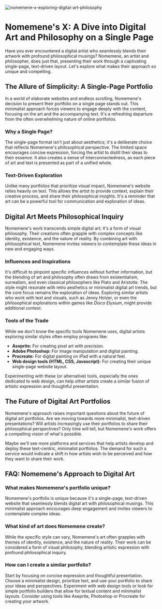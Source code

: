 ![nomemene-x-exploring-digital-art-philosophy](https://images.pexels.com/photos/5192093/pexels-photo-5192093.jpeg?auto=compress&cs=tinysrgb&fit=crop&h=627&w=1200)

# Nomemene's X: A Dive into Digital Art and Philosophy on a Single Page

Have you ever encountered a digital artist who seamlessly blends their artwork with profound philosophical musings? Nomemene, an artist and philosopher, does just that, presenting their work through a captivating single-page, text-driven layout. Let's explore what makes their approach so unique and compelling.

## The Allure of Simplicity: A Single-Page Portfolio

In a world of elaborate websites and endless scrolling, Nomemene's decision to present their portfolio on a single page stands out. This minimalist approach forces viewers to engage deeply with the content, focusing on the art and the accompanying text. It's a refreshing departure from the often overwhelming nature of online portfolios.

### Why a Single Page?

The single-page format isn't just about aesthetics; it's a deliberate choice that reflects Nomemene's philosophical perspective. The limited space encourages concise expression, forcing the artist to distill their ideas to their essence. It also creates a sense of interconnectedness, as each piece of art and text is presented as part of a unified whole.

### Text-Driven Exploration

Unlike many portfolios that prioritize visual impact, Nomemene's website relies heavily on text. This allows the artist to provide context, explain their creative process, and share their philosophical insights. It's a reminder that art can be a powerful tool for communication and exploration of ideas.

## Digital Art Meets Philosophical Inquiry

Nomemene's work transcends simple digital art; it's a form of visual philosophy. Their creations often grapple with complex concepts like identity, existence, and the nature of reality. By combining art with philosophical text, Nomemene invites viewers to contemplate these ideas in new and engaging ways.

### Influences and Inspirations

It's difficult to pinpoint specific influences without further information, but the blending of art and philosophy often draws from existentialism, surrealism, and even classical philosophers like Plato and Aristotle. The style might resonate with retro aesthetics or minimalist digital art trends, but the core focus remains the exploration of ideas. Exploring similar artists who work with text and visuals, such as Jenny Holzer, or even the philosophical explorations within games like *Disco Elysium*, might provide additional context.

### Tools of the Trade

While we don't know the specific tools Nomemene uses, digital artists exploring similar styles often employ programs like: 

*   **Aseprite:** For creating pixel art with precision.
*   **Adobe Photoshop:** For image manipulation and digital painting.
*   **Procreate:** For digital painting on iPad with a natural feel.
*   **Web design tools (HTML, CSS, Javascript):** For creating their unique single-page website layout.

Experimenting with these (or alternative) tools, especially the ones dedicated to web design, can help other artists create a similar fusion of artistic expression and thoughtful presentation.

## The Future of Digital Art Portfolios

Nomemene's approach raises important questions about the future of digital art portfolios. Are we moving towards more minimalist, text-driven presentations? Will artists increasingly use their portfolios to share their philosophical perspectives? Only time will tell, but Nomemene's work offers a compelling vision of what's possible.

Maybe we'll see more platforms and services that help artists develop and deploy these text-centric, minimalist portfolios. The demand for such a service would indicate a shift in how artists wish to be perceived and how they want to share their work.

## FAQ: Nomemene's Approach to Digital Art

### What makes Nomemene's portfolio unique?

Nomemene's portfolio is unique because it's a single-page, text-driven website that seamlessly blends digital art with philosophical musings. This minimalist approach encourages deep engagement and invites viewers to contemplate complex ideas.

### What kind of art does Nomemene create?

While the specific style can vary, Nomemene's art often grapples with themes of identity, existence, and the nature of reality. Their work can be considered a form of visual philosophy, blending artistic expression with profound philosophical inquiry.

### How can I create a similar portfolio?

Start by focusing on concise expression and thoughtful presentation. Choose a minimalist design, prioritize text, and use your portfolio to share your ideas and perspectives. Experiment with web design tools or look for simple portfolio builders that allow for textual content and minimalist layouts. Consider using tools like Aseprite, Photoshop or Procreate for creating your artwork.
